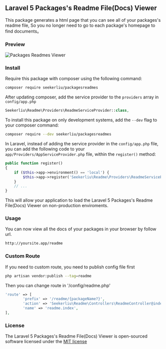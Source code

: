 ## Laravel 5 Packages's Readme File(Docs) Viewer

This package generates a html page that you can see all of your packages's readme file, So you no longer need to go to each package's homepage to find documents。

### Preview

![Packages Readmes Viewer](http://seekerliu.com/storage/FA1CFAF5-6F58-4D3B-BB57-115960FDC3E6.jpg)

### Install

Require this package with composer using the following command:

```bash
composer require seekerliu/packagesreadmes
```

After updating composer, add the service provider to the `providers` array in `config/app.php`

```php
Seekerliu\Readme\Providers\ReadmeServiceProvider::class,
```

To install this package on only development systems, add the `--dev` flag to your composer command:

```bash
composer require --dev seekerliu/packagesreadmes
```

In Laravel, instead of adding the service provider in the `config/app.php` file, you can add the following code to your `app/Providers/AppServiceProvider.php` file, within the `register()` method:

```php
public function register()
{
    if ($this->app->environment() == 'local') {
        $this->app->register('Seekerliu\Readme\Providers\ReadmeServiceProvider');
    }
    // ...
}
```

This will allow your application to load the Laravel 5 Packages's Readme File(Docs) Viewer on non-production enviroments.

### Usage

You can now view all the docs of your packages in your browser by follow url.

```bash
http://yoursite.app/readme
```

### Custom Route

If you need to custom route, you need to publish config file first

```bash
php artisan vendor:publish --tag=readme
```

Then you can change route in '/config/readme.php'

```php
'route' => [
        'prefix' => '/readme/{packageName?}',
        'action' => 'Seekerliu\Readme\Controllers\ReadmeController@index',
        'name' => 'readme.index',
],
```


### License

The Laravel 5 Packages's Readme File(Docs) Viewer is open-sourced software licensed under the [MIT license](http://opensource.org/licenses/MIT)

